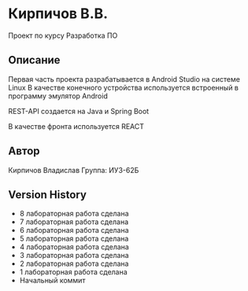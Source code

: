 # Кирпичов В.В.

Проект по курсу Разработка ПО

## Описание

Первая часть проекта разрабатывается в Android Studio на системе Linux
В качестве конечного устройства используется встроенный в программу эмулятор Android

REST-API создается на Java и Spring Boot

В качестве фронта используется REACT

## Автор

Кирпичов Владислав
Группа: ИУ3-62Б

## Version History

* 8 лабораторная работа сделана
* 7 лабораторная работа сделана
* 6 лабораторная работа сделана
* 5 лабораторная работа сделана
* 4 лабораторная работа сделана
* 3 лабораторная работа сделана
* 2 лабораторная работа сделана
* 1 лабораторная работа сделана
* Начальный коммит 
